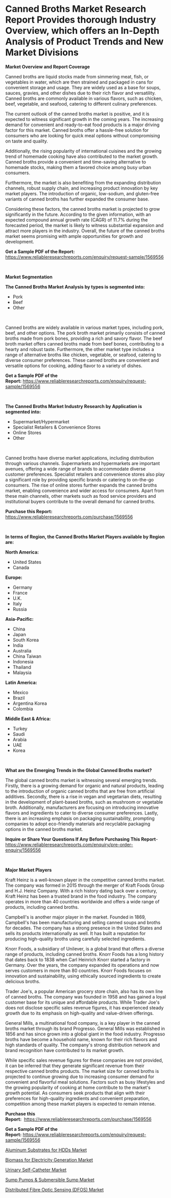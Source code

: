 <p><h1>Canned Broths Market Research Report Provides thorough Industry Overview, which offers an In-Depth Analysis of Product Trends and New Market Divisions</h1></p><p><strong>Market Overview and Report Coverage</strong></p>
<p><p>Canned broths are liquid stocks made from simmering meat, fish, or vegetables in water, which are then strained and packaged in cans for convenient storage and usage. They are widely used as a base for soups, sauces, gravies, and other dishes due to their rich flavor and versatility. Canned broths are commonly available in various flavors, such as chicken, beef, vegetable, and seafood, catering to different culinary preferences.</p><p>The current outlook of the canned broths market is positive, and it is expected to witness significant growth in the coming years. The increasing demand for convenient and ready-to-eat food products is a major driving factor for this market. Canned broths offer a hassle-free solution for consumers who are looking for quick meal options without compromising on taste and quality.</p><p>Additionally, the rising popularity of international cuisines and the growing trend of homemade cooking have also contributed to the market growth. Canned broths provide a convenient and time-saving alternative to homemade stocks, making them a favored choice among busy urban consumers.</p><p>Furthermore, the market is also benefiting from the expanding distribution channels, robust supply chain, and increasing product innovation by key market players. The introduction of organic, low-sodium, and gluten-free variants of canned broths has further expanded the consumer base.</p><p>Considering these factors, the canned broths market is projected to grow significantly in the future. According to the given information, with an expected compound annual growth rate (CAGR) of 11.7% during the forecasted period, the market is likely to witness substantial expansion and attract more players in the industry. Overall, the future of the canned broths market seems promising with ample opportunities for growth and development.</p></p>
<p><strong>Get a Sample PDF of the Report:</strong> <a href="https://www.reliableresearchreports.com/enquiry/request-sample/1569556">https://www.reliableresearchreports.com/enquiry/request-sample/1569556</a></p>
<p>&nbsp;</p>
<p><strong>Market Segmentation</strong></p>
<p><strong>The Canned Broths Market Analysis by types is segmented into:</strong></p>
<p><ul><li>Pork</li><li>Beef</li><li>Other</li></ul></p>
<p>&nbsp;</p>
<p><p>Canned broths are widely available in various market types, including pork, beef, and other options. The pork broth market primarily consists of canned broths made from pork bones, providing a rich and savory flavor. The beef broth market offers canned broths made from beef bones, contributing to a hearty and robust taste. Furthermore, the other market type includes a range of alternative broths like chicken, vegetable, or seafood, catering to diverse consumer preferences. These canned broths are convenient and versatile options for cooking, adding flavor to a variety of dishes.</p></p>
<p><strong>Get a Sample PDF of the Report:</strong>&nbsp;<a href="https://www.reliableresearchreports.com/enquiry/request-sample/1569556">https://www.reliableresearchreports.com/enquiry/request-sample/1569556</a></p>
<p>&nbsp;</p>
<p><strong>The Canned Broths Market Industry Research by Application is segmented into:</strong></p>
<p><ul><li>Supermarket/Hypermarket</li><li>Specialist Retailers & Convenience Stores</li><li>Online Stores</li><li>Other</li></ul></p>
<p>&nbsp;</p>
<p><p>Canned broths have diverse market applications, including distribution through various channels. Supermarkets and hypermarkets are important avenues, offering a wide range of brands to accommodate diverse customer preferences. Specialist retailers and convenience stores also play a significant role by providing specific brands or catering to on-the-go consumers. The rise of online stores further expands the canned broths market, enabling convenience and wider access for consumers. Apart from these main channels, other markets such as food service providers and institutional buyers contribute to the overall demand for canned broths.</p></p>
<p><strong>Purchase this Report:</strong>&nbsp; <a href="https://www.reliableresearchreports.com/purchase/1569556">https://www.reliableresearchreports.com/purchase/1569556</a></p>
<p>&nbsp;</p>
<p><strong>In terms of Region, the Canned Broths Market Players available by Region are:</strong></p>
<p>
    <p> <strong> North America: </strong>
        <ul>
            <li>United States</li>
            <li>Canada</li>
        </ul>
        </p> 
    <p> <strong> Europe: </strong>
        <ul>
            <li>Germany</li>
            <li>France</li>
            <li>U.K.</li>
            <li>Italy</li>
            <li>Russia</li>
        </ul>
        </p> 
    <p> <strong> Asia-Pacific: </strong>
        <ul>
            <li>China</li>
            <li>Japan</li>
            <li>South Korea</li>
            <li>India</li>
            <li>Australia</li>
            <li>China Taiwan</li>
            <li>Indonesia</li>
            <li>Thailand</li>
            <li>Malaysia</li>
        </ul>
        </p> 
    <p> <strong> Latin America: </strong>
        <ul>
            <li>Mexico</li>
            <li>Brazil</li>
            <li>Argentina Korea</li>
            <li>Colombia</li>
        </ul>
        </p> 
    <p> <strong> Middle East & Africa: </strong>
        <ul>
            <li>Turkey</li>
            <li>Saudi</li>
            <li>Arabia</li>
            <li>UAE</li>
            <li>Korea</li>
        </ul>
    </p>
    </p>
<p>&nbsp;</p>
<p><strong>What are the Emerging Trends in the Global Canned Broths market?</strong></p>
<p><p>The global canned broths market is witnessing several emerging trends. Firstly, there is a growing demand for organic and natural products, leading to the introduction of organic canned broths that are free from artificial additives. Secondly, there is a rise in vegan and vegetarian diets, resulting in the development of plant-based broths, such as mushroom or vegetable broth. Additionally, manufacturers are focusing on introducing innovative flavors and ingredients to cater to diverse consumer preferences. Lastly, there is an increasing emphasis on packaging sustainability, prompting companies to adopt eco-friendly materials and recyclable packaging options in the canned broths market.</p></p>
<p><strong>Inquire or Share Your Questions If Any Before Purchasing This Report</strong>- <a href="https://www.reliableresearchreports.com/enquiry/pre-order-enquiry/1569556">https://www.reliableresearchreports.com/enquiry/pre-order-enquiry/1569556</a></p>
<p>&nbsp;</p>
<p><strong>Major Market Players</strong></p>
<p><p>Kraft Heinz is a well-known player in the competitive canned broths market. The company was formed in 2015 through the merger of Kraft Foods Group and H.J. Heinz Company. With a rich history dating back over a century, Kraft Heinz has been a trusted brand in the food industry. The company operates in more than 40 countries worldwide and offers a wide range of products, including canned broths.</p><p>Campbell's is another major player in the market. Founded in 1869, Campbell's has been manufacturing and selling canned soups and broths for decades. The company has a strong presence in the United States and sells its products internationally as well. It has built a reputation for producing high-quality broths using carefully selected ingredients.</p><p>Knorr Foods, a subsidiary of Unilever, is a global brand that offers a diverse range of products, including canned broths. Knorr Foods has a long history that dates back to 1838 when Carl Heinrich Knorr started a factory in Germany. Over the years, the company expanded its operations and now serves customers in more than 80 countries. Knorr Foods focuses on innovation and sustainability, using ethically sourced ingredients to create delicious broths.</p><p>Trader Joe's, a popular American grocery store chain, also has its own line of canned broths. The company was founded in 1958 and has gained a loyal customer base for its unique and affordable products. While Trader Joe's does not disclose specific sales revenue figures, it has experienced steady growth due to its emphasis on high-quality and value-driven offerings.</p><p>General Mills, a multinational food company, is a key player in the canned broths market through its brand Progresso. General Mills was established in 1856 and has since grown into a global giant in the food industry. Progresso broths have become a household name, known for their rich flavors and high standards of quality. The company's strong distribution network and brand recognition have contributed to its market growth.</p><p>While specific sales revenue figures for these companies are not provided, it can be inferred that they generate significant revenue from their respective canned broths products. The market size for canned broths is projected to continue growing due to increasing consumer demand for convenient and flavorful meal solutions. Factors such as busy lifestyles and the growing popularity of cooking at home contribute to the market's growth potential. As consumers seek products that align with their preferences for high-quality ingredients and convenient preparation, competition among these market players is expected to remain intense.</p></p>
<p><strong>Purchase this Report:</strong>&nbsp;&nbsp;<a href="https://www.reliableresearchreports.com/purchase/1569556">https://www.reliableresearchreports.com/purchase/1569556</a></p>
<p></p>
<p><strong>Get a Sample PDF of the Report:</strong>&nbsp;<a href="https://www.reliableresearchreports.com/enquiry/request-sample/1569556">https://www.reliableresearchreports.com/enquiry/request-sample/1569556</a></p>
<p><p><a href="https://www.linkedin.com/pulse/aluminum-substrates-hdds-market-research-report-unlocks-analysis/">Aluminum Substrates for HDDs Market</a></p><p><a href="https://github.com/maliyahmorrow6654/Market-Research-Report-List-1/blob/main/biomass-for-electricity-generation-market.md">Biomass for Electricity Generation Market</a></p><p><a href="https://medium.com/@juananienow/urinary-self-catheter-market-analysis-its-cagr-market-segmentation-and-global-industry-overview-337dcbb2358d">Urinary Self-Catheter Market</a></p><p><a href="https://github.com/deliacustodio40/Market-Research-Report-List-1/blob/main/sump-pumps-submersible-sump-market.md">Sump Pumps & Submersible Sump Market</a></p><p><a href="https://medium.com/@kellielakin_97357/distributed-fibre-optic-sensing-dfos-market-size-cagr-trends-2024-2030-4d90d19fbf1b">Distributed Fibre Optic Sensing (DFOS) Market</a></p></p>